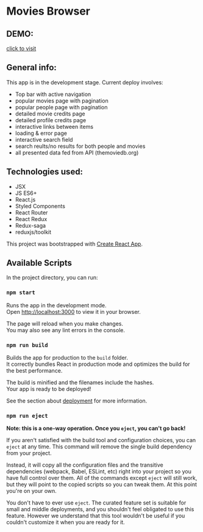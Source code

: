 # Movies Browser

## DEMO:
[click to visit](https://jakubjachacz.github.io/Movies-Browser/)

## General info:
This app is in the development stage. Current deploy involves:
<ul>
<li>Top bar with active navigation</li>
<li>popular movies page with pagination</li>
<li>popular people page with pagination</li>
<li>detailed movie credits page</li>
<li>detailed profile credits page</li>
<li>interactive links between items</li>
<li>loading & error page</li>
<li>interactive search field</li>
<li>search reults/no results for both people and movies</li>
<li>all presented data fed from API (themoviedb.org)</li>
</ul>
 
## Technologies used:
<ul>
<li>JSX</li>
<li>JS ES6+</li>
<li>React.js</li>
<li>Styled Components</li>
<li>React Router</li>
<li>React Redux</li>
<li>Redux-saga</li>
<li>reduxjs/toolkit</li>
</ul>

This project was bootstrapped with [Create React App](https://github.com/facebook/create-react-app).

## Available Scripts

In the project directory, you can run:

### `npm start`

Runs the app in the development mode.\
Open [http://localhost:3000](http://localhost:3000) to view it in your browser.

The page will reload when you make changes.\
You may also see any lint errors in the console.

### `npm run build`

Builds the app for production to the `build` folder.\
It correctly bundles React in production mode and optimizes the build for the best performance.

The build is minified and the filenames include the hashes.\
Your app is ready to be deployed!

See the section about [deployment](https://facebook.github.io/create-react-app/docs/deployment) for more information.

### `npm run eject`

**Note: this is a one-way operation. Once you `eject`, you can't go back!**

If you aren't satisfied with the build tool and configuration choices, you can `eject` at any time. This command will remove the single build dependency from your project.

Instead, it will copy all the configuration files and the transitive dependencies (webpack, Babel, ESLint, etc) right into your project so you have full control over them. All of the commands except `eject` will still work, but they will point to the copied scripts so you can tweak them. At this point you're on your own.

You don't have to ever use `eject`. The curated feature set is suitable for small and middle deployments, and you shouldn't feel obligated to use this feature. However we understand that this tool wouldn't be useful if you couldn't customize it when you are ready for it.
